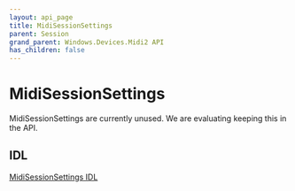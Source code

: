 ```yaml
---
layout: api_page
title: MidiSessionSettings
parent: Session
grand_parent: Windows.Devices.Midi2 API
has_children: false
---
```


# MidiSessionSettings

MidiSessionSettings are currently unused. We are evaluating keeping this in the API.

## IDL

[MidiSessionSettings IDL](https://github.com/microsoft/MIDI/blob/main/src/api/Client/Midi2Client/MidiSessionSettings.idl)
